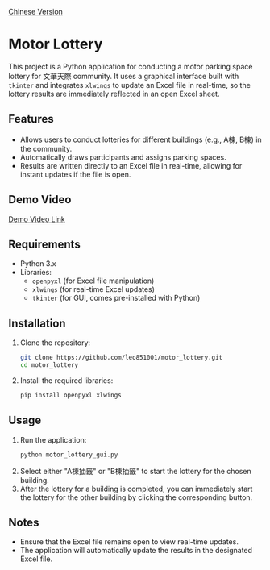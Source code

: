 [Chinese Version](README.md)

# Motor Lottery

This project is a Python application for conducting a motor parking space lottery for 文華天際 community. It uses a graphical interface built with `tkinter` and integrates `xlwings` to update an Excel file in real-time, so the lottery results are immediately reflected in an open Excel sheet.

## Features
- Allows users to conduct lotteries for different buildings (e.g., A棟, B棟) in the community.
- Automatically draws participants and assigns parking spaces.
- Results are written directly to an Excel file in real-time, allowing for instant updates if the file is open.

## Demo Video
[Demo Video Link](https://drive.google.com/file/d/1J9sSs46bFs52iwFfptUgivsCy5NFHmKE/view?usp=sharing)

## Requirements
- Python 3.x
- Libraries:
  - `openpyxl` (for Excel file manipulation)
  - `xlwings` (for real-time Excel updates)
  - `tkinter` (for GUI, comes pre-installed with Python)

## Installation

1. Clone the repository:
   ```bash
   git clone https://github.com/leo851001/motor_lottery.git
   cd motor_lottery
   ```

2. Install the required libraries:
   ```bash
   pip install openpyxl xlwings
   ```

## Usage

1. Run the application:
   ```bash
   python motor_lottery_gui.py
   ```
2. Select either "A棟抽籤" or "B棟抽籤" to start the lottery for the chosen building.
3. After the lottery for a building is completed, you can immediately start the lottery for the other building by clicking the corresponding button.

## Notes

- Ensure that the Excel file remains open to view real-time updates.
- The application will automatically update the results in the designated Excel file.


